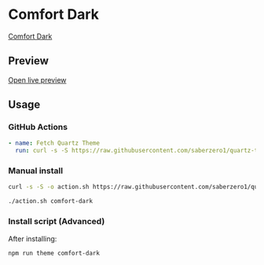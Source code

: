 # Comfort Dark

[Comfort Dark](#)

## Preview

[Open live preview](https://quartz-themes.github.io/comfort-dark/)

## Usage

### GitHub Actions

```yaml
- name: Fetch Quartz Theme
  run: curl -s -S https://raw.githubusercontent.com/saberzero1/quartz-themes/master/action.sh | bash -s -- comfort-dark
```

### Manual install

```bash
curl -s -S -o action.sh https://raw.githubusercontent.com/saberzero1/quartz-themes/master/action.sh

./action.sh comfort-dark
```

### Install script (Advanced)

After installing:

```bash
npm run theme comfort-dark
```
